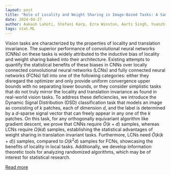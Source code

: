 ```yaml
---
layout: post
title: "Role of Locality and Weight Sharing in Image-Based Tasks: A Sample Complexity Separation between CNNs, LCNs, and FCNs"
date: 2024-04-27
author: Aakash Lahoti, Stefani Karp, Ezra Winston, Aarti Singh, Yuanzhi Li
tags: stat.ML
---
```


Vision tasks are characterized by the properties of locality and translation invariance. The superior performance of convolutional neural networks (CNNs) on these tasks is widely attributed to the inductive bias of locality and weight sharing baked into their architecture. Existing attempts to quantify the statistical benefits of these biases in CNNs over locally connected convolutional neural networks (LCNs) and fully connected neural networks (FCNs) fall into one of the following categories: either they disregard the optimizer and only provide uniform convergence upper bounds with no separating lower bounds, or they consider simplistic tasks that do not truly mirror the locality and translation invariance as found in real-world vision tasks. To address these deficiencies, we introduce the Dynamic Signal Distribution (DSD) classification task that models an image as consisting of $k$ patches, each of dimension $d$, and the label is determined by a $d$-sparse signal vector that can freely appear in any one of the $k$ patches. On this task, for any orthogonally equivariant algorithm like gradient descent, we prove that CNNs require $\tilde{O}(k+d)$ samples, whereas LCNs require $\Omega(kd)$ samples, establishing the statistical advantages of weight sharing in translation invariant tasks. Furthermore, LCNs need $\tilde{O}(k(k+d))$ samples, compared to $\Omega(k^2d)$ samples for FCNs, showcasing the benefits of locality in local tasks. Additionally, we develop information theoretic tools for analyzing randomized algorithms, which may be of interest for statistical research.

[Read more](https://arxiv.org/abs/2403.15707)